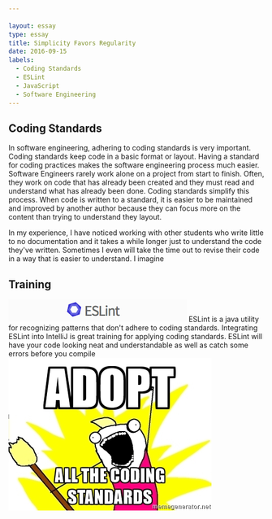 ```yaml
---

layout: essay
type: essay
title: Simplicity Favors Regularity
date: 2016-09-15
labels:
  - Coding Standards
  - ESLint
  - JavaScript
  - Software Engineering
---
```

## Coding Standards
In software engineering, adhering to coding standards is very important. Coding standards keep code in a basic format or layout. Having a standard for coding practices makes the software engineering process much easier. Software Engineers rarely work alone on a project from start to finish. Often, they work on code that has already been created and they must read and understand what has already been done. Coding standards simplify this process. When code is written to a standard, it is easier to be maintained and improved by another author because they can focus more on the content than trying to understand they layout. 

In my experience, I have noticed working with other students who write little to no documentation and it takes a while longer just to understand the code they've written. Sometimes I even will take the time out to revise their code in a way that is easier to understand. I imagine

## Training
<img class="ui medium center floated rounded image" src="../images/eslint1.png">
ESLint is a java utility for recognizing patterns that don't adhere to coding standards. Integrating ESLint into IntelliJ is great training for applying coding standards. ESLint will have your code looking neat and understandable as well as catch some errors before you compile
<img class="ui medium center floated rounded image" src="../images/meme1.jpg">
